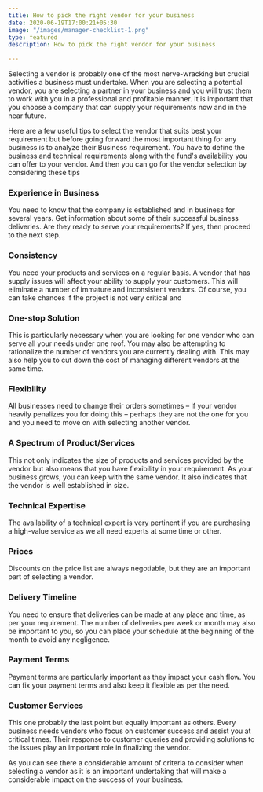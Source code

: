 ```yaml
---
title: How to pick the right vendor for your business
date: 2020-06-19T17:00:21+05:30
image: "/images/manager-checklist-1.png"
type: featured
description: How to pick the right vendor for your business

---
```

Selecting a vendor is probably one of the most nerve-wracking but crucial activities a business must undertake. When you are selecting a potential vendor, you are selecting a partner in your business and you will trust them to work with you in a professional and profitable manner. It is important that you choose a company that can supply your requirements now and in the near future.

Here are a few useful tips to select the vendor that suits best your requirement but before going forward the most important thing for any business is to analyze their Business requirement. You have to define the business and technical requirements along with the fund's availability you can offer to your vendor. And then you can go for the vendor selection by considering these tips

### Experience in Business

You need to know that the company is established and in business for several years. Get information about some of their successful business deliveries. Are they ready to serve your requirements? If yes, then proceed to the next step.

### Consistency

You need your products and services on a regular basis. A vendor that has supply issues will affect your ability to supply your customers. This will eliminate a number of immature and inconsistent vendors. Of course, you can take chances if the project is not very critical and 

### One-stop Solution

This is particularly necessary when you are looking for one vendor who can serve all your needs under one roof. You may also be attempting to rationalize the number of vendors you are currently dealing with. This may also help you to cut down the cost of managing different vendors at the same time.

### Flexibility

All businesses need to change their orders sometimes – if your vendor heavily penalizes you for doing this – perhaps they are not the one for you and you need to move on with selecting another vendor.

### A Spectrum of Product/Services

This not only indicates the size of products and services provided by the vendor but also means that you have flexibility in your requirement. As your business grows, you can keep with the same vendor. It also indicates that the vendor is well established in size.

### Technical Expertise

The availability of a technical expert is very pertinent if you are purchasing a high-value service as we all need experts at some time or other.

### Prices

Discounts on the price list are always negotiable, but they are an important part of selecting a vendor.

### Delivery Timeline

You need to ensure that deliveries can be made at any place and time, as per your requirement. The number of deliveries per week or month may also be important to you, so you can place your schedule at the beginning of the month to avoid any negligence.

### Payment Terms

Payment terms are particularly important as they impact your cash flow. You can fix your payment terms and also keep it flexible as per the need.

### Customer Services

This one probably the last point but equally important as others. Every business needs vendors who focus on customer success and assist you at critical times. Their response to customer queries and providing solutions to the issues play an important role in finalizing the vendor.

As you can see there a considerable amount of criteria to consider when selecting a vendor as it is an important undertaking that will make a considerable impact on the success of your business.